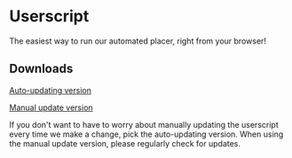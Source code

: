 # Userscript

The easiest way to run our automated placer, right from your browser!

## Downloads

[Auto-updating version](https://github.com/PlaceNL/Userscript/releases/download/latest/placenl-userscript-autoupdater.user.js)

[Manual update version](https://github.com/PlaceNL/Userscript/releases/download/latest/placenl-userscript.user.js)

If you don't want to have to worry about manually updating the userscript every time we make a change, pick the
auto-updating version. When using the manual update version, please regularly check for updates.

